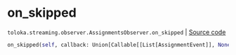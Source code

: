 # on_skipped
`toloka.streaming.observer.AssignmentsObserver.on_skipped` | [Source code](https://github.com/Toloka/toloka-kit/blob/v1.1.2/src/streaming/observer.py#L395)

```python
on_skipped(self, callback: Union[Callable[[List[AssignmentEvent]], None], Callable[[List[AssignmentEvent]], Awaitable[None]]])
```

